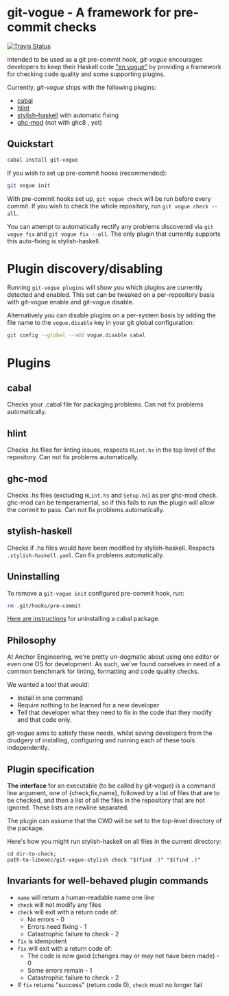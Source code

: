 git-vogue - A framework for pre-commit checks 
=========================================================

[![Travis Status](http://travis-ci.org/christian-marie/git-vogue.png?branch=master)](https://travis-ci.org/christian-marie/git-vogue)

Intended to be used as a git pre-commit hook, *git-vogue* encourages developers
to keep their Haskell code ["en vogue"][1] by providing a framework for
checking code quality and some supporting plugins.

Currently, *git-vogue* ships with the following plugins:

* [cabal][6]
* [hlint][2]
* [stylish-haskell][4] with automatic fixing
* [ghc-mod][5] (not with ghc8 , yet)

[1]: https://www.youtube.com/watch?v=GuJQSAiODqI
[2]: http://hackage.haskell.org/package/hlint
[4]: https://hackage.haskell.org/package/stylish-haskell
[5]: https://hackage.haskell.org/package/ghc-mod
[6]: https://hackage.haskell.org/package/Cabal

Quickstart
----------

```bash
cabal install git-vogue
```

If you wish to set up pre-commit hooks (recommended):

```bash
git vogue init
```

With pre-commit hooks set up, `git vogue check` will be run before every
commit. If you wish to check the whole repository, run `git vogue check --all`.

You can attempt to automatically rectify any problems discovered via `git vogue
fix` and `git vogue fix --all`. The only plugin that currently supports this
auto-fixing is stylish-haskell.

# Plugin discovery/disabling

Running `git-vogue plugins` will show you which plugins are currently detected
and enabled. This set can be tweaked on a per-repository basis with git-vogue
enable and git-vogue disable.

Alternatively you can disable plugins on a per-system basis by adding the file
name to the `vogue.disable` key in your git global configuration:

````bash
git config --global --add vogue.disable cabal
````

# Plugins

## cabal

Checks your .cabal file for packaging problems. Can not fix problems
automatically.

## hlint

Checks .hs files for linting issues, respects `HLint.hs` in the top level of
the repository. Can not fix problems automatically.

## ghc-mod

Checks .hs files (excluding `HLint.hs` and `Setup.hs`) as per ghc-mod check.
ghc-mod can be temperamental, so if this fails to run the plugin will allow the
commit to pass. Can not fix problems automatically.

## stylish-haskell

Checks if .hs files would have been modified by stylish-haskell. Respects
`.stylish-haskell.yaml`. Can fix problems automatically.

Uninstalling 
------------

To remove a `git-vogue init` configured pre-commit hook, run:

```bash
rm .git/hooks/pre-commit
```

[Here are instructions](https://www.youtube.com/watch?v=4qXD5l-ZlfA) for
uninstalling a cabal package.

Philosophy
---------

At Anchor Engineering, we're pretty un-dogmatic about using one editor or even
one OS for development. As such, we've found ourselves in need of a common
benchmark for linting, formatting and code quality checks.

We wanted a tool that would:

* Install in one command
* Require nothing to be learned for a new developer
* Tell that developer what they need to fix in the code that they modify and
  that code only.

git-vogue aims to satisfy these needs, whilst saving developers from the
drudgery of installing, configuring and running each of these tools
independently.

Plugin specification
-------------------

**The interface** for an executable (to be called by git-vogue) is a command
line argument, one of {check,fix,name}, followed by a list of files that are to
be checked, and then a list of all the files in the repository that are not
ignored. These lists are newline separated. 

The plugin can assume that the CWD will be set to the top-level directory of
the package.

Here's how you might run stylish-haskell on all files in the current directory:

```
cd dir-to-check;
path-to-libexec/git-vogue-stylish check "$(find .)" "$(find .)"
```

## Invariants for well-behaved plugin commands

* `name` will return a human-readable name one line
* `check` will not modify any files
* `check` will exit with a return code of:
    * No errors - 0
    * Errors need fixing - 1
    * Catastrophic failure to check - 2
* `fix` is idempotent
* `fix` will exit with a return code of:
    * The code is now good (changes may or may not have been made) - 0
    * Some errors remain - 1
    * Catastrophic failure to check - 2
* If `fix` returns "success" (return code 0), `check` must no longer fail

